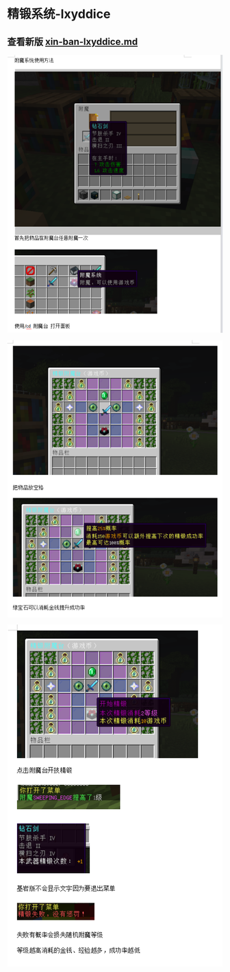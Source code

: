 # 精锻系统-lxyddice

## 查看新版 [xin-ban-lxyddice.md](xin-ban-lxyddice.md "mention")

![](<../../../.gitbook/assets/image (60).png>)

![](<../../../.gitbook/assets/image (61).png>)

![](<../../../.gitbook/assets/image (63).png>)
